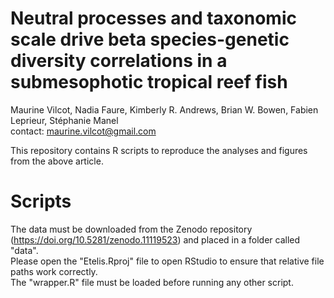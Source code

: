 # Neutral processes and taxonomic scale drive beta species-genetic diversity correlations in a submesophotic tropical reef fish  
Maurine Vilcot, Nadia Faure, Kimberly R. Andrews, Brian W. Bowen, Fabien Leprieur, Stéphanie Manel  
contact: maurine.vilcot@gmail.com  

This repository contains R scripts to reproduce the analyses and figures from the above article.  


# Scripts
The data must be downloaded from the Zenodo repository (https://doi.org/10.5281/zenodo.11119523) and placed in a folder called "data".  
Please open the "Etelis.Rproj" file to open RStudio to ensure that relative file paths work correctly.  
The "wrapper.R" file must be loaded before running any other script.  
